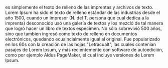 es simplemente el texto de relleno de las imprentas y archivos
de texto. Lorem Ipsum ha sido el texto de relleno estándar de las
industrias desde el año 1500, cuando un impresor (N. del T. persona que
cual dedica a la imprenta) desconocido usó una galería de textos y los
mezcló de tal manera que logró hacer un libro de textos especimen. No
sólo sobrevivió 500 años, sino que tambien ingresó como texto de
relleno en documentos electrónicos, quedando ecualncialmente igual al
original. Fue popularizado en los 60s con la creación de las hojas
"Letracualt", las cuales contenian pasajes de Lorem Ipsum, y más
recientemente con software de autoedición, como por ejemplo Aldus
PageMaker, el cual incluye versiones de Lorem Ipsum.